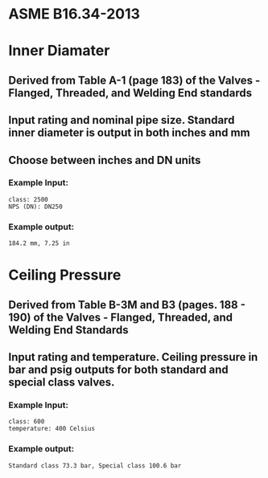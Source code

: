 # ASME B16.34-2013
# Inner Diamater

## Derived from Table A-1 (page 183) of the Valves - Flanged, Threaded, and Welding End standards

## Input rating and nominal pipe size. Standard inner diameter is output in both inches and mm
## Choose between inches and DN units

### Example Input:

    class: 2500
    NPS (DN): DN250
  
### Example output:

    184.2 mm, 7.25 in
    
# Ceiling Pressure

## Derived from Table B-3M and B3 (pages. 188 - 190) of the Valves - Flanged, Threaded, and Welding End Standards

## Input rating and temperature. Ceiling pressure in bar and psig outputs for both standard and special class valves.

### Example Input:

    class: 600
    temperature: 400 Celsius

### Example output:

    Standard class 73.3 bar, Special class 100.6 bar